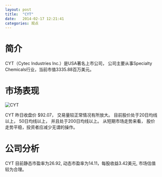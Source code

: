```yaml
---
layout: post
title:  "CYT"
date:   2014-02-17 12:21:41
categories: 观点
---
```


# 简介
CYT（Cytec Industries Inc.）是USA著名上市公司，
公司主要从事Specialty Chemicals行业，当前市值3335.88百万美元。

# 市场表现

![CYT](http://finviz.com/chart.ashx?t=CYT&ty=c&ta=1&p=d&s=l)

CYT 昨日收盘价 $92.07，
交易量较正常情况有所放大。
目前股价处于20日均线以上，
50日均线以上，
并且处于200日均线以上。
从短期市场走势来看，
股价走势平稳，投资者应减少无谓的操作。

# 公司分析
CYT 目前静态市盈率为26.92, 动态市盈率为14.11，每股收益3.42美元,
市场估值较为合理。

